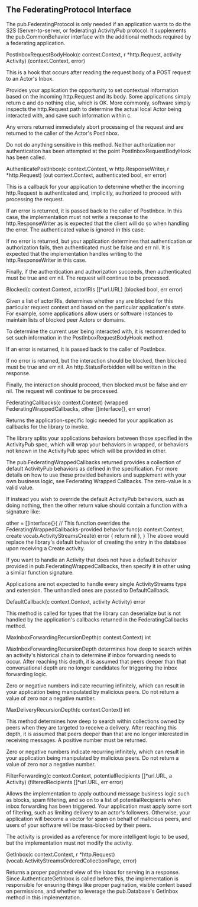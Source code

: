 ## The FederatingProtocol Interface

The pub.FederatingProtocol is only needed if an application wants to do the S2S (Server-to-server, or federating) ActivityPub protocol. It supplements the pub.CommonBehavior interface with the additional methods required by a federating application.

PostInboxRequestBodyHook(c context.Context, r *http.Request, activity Activity) (context.Context, error)

This is a hook that occurs after reading the request body of a POST request to an Actor's Inbox.

Provides your application the opportunity to set contextual information based on the incoming http.Request and its body. Some applications simply return c and do nothing else, which is OK. More commonly, software simply inspects the http.Request path to determine the actual local Actor being interacted with, and save such information within c.

Any errors returned immediately abort processing of the request and are returned to the caller of the Actor's PostInbox.

Do not do anything sensitive in this method. Neither authorization nor authentication has been attempted at the point PostInboxRequestBodyHook has been called.

AuthenticatePostInbox(c context.Context, w http.ResponseWriter, r *http.Request) (out context.Context, authenticated bool, err error)

This is a callback for your application to determine whether the incoming http.Request is authenticated and, implicitly, authorized to proceed with processing the request.

If an error is returned, it is passed back to the caller of PostInbox. In this case, the implementation must not write a response to the http.ResponseWriter as is expected that the client will do so when handling the error. The authenticated value is ignored in this case.

If no error is returned, but your application determines that authentication or authorization fails, then authenticated must be false and err nil. It is expected that the implementation handles writing to the http.ResponseWriter in this case.

Finally, if the authentication and authorization succeeds, then authenticated must be true and err nil. The request will continue to be processed.

Blocked(c context.Context, actorIRIs []*url.URL) (blocked bool, err error)

Given a list of actorIRIs, determines whether any are blocked for this particular request context and based on the particular application's state. For example, some applications allow users or software instances to maintain lists of blocked peer Actors or domains.

To determine the current user being interacted with, it is recommended to set such information in the PostInboxRequestBodyHook method.

If an error is returned, it is passed back to the caller of PostInbox.

If no error is returned, but the interaction should be blocked, then blocked must be true and err nil. An http.StatusForbidden will be written in the response.

Finally, the interaction should proceed, then blocked must be false and err nil. The request will continue to be processed.

FederatingCallbacks(c context.Context) (wrapped FederatingWrappedCallbacks, other []interface{}, err error)

Returns the application-specific logic needed for your application as callbacks for the library to invoke.

The library splits your applications behaviors between those specified in the ActivityPub spec, which will wrap your behaviors in wrapped, or behaviors not known in the ActivityPub spec which will be provided in other.

The pub.FederatingWrappedCallbacks returned provides a collection of default ActivityPub behaviors as defined in the specification. For more details on how to use these provided behaviors and supplement with your own business logic, see Federating Wrapped Callbacks. The zero-value is a valid value.

If instead you wish to override the default ActivityPub behaviors, such as doing nothing, then the other return value should contain a function with a signature like:

other = []interface{}{
	// This function overrides the FederatingWrappedCallbacks-provided behavior
	func(c context.Context, create vocab.ActivityStreamsCreate) error {
		return nil
	},
}
The above would replace the library's default behavior of creating the entry in the database upon receiving a Create activity.

If you want to handle an Activity that does not have a default behavior provided in pub.FederatingWrappedCallbacks, then specify it in other using a similar function signature.

Applications are not expected to handle every single ActivityStreams type and extension. The unhandled ones are passed to DefaultCallback.

DefaultCallback(c context.Context, activity Activity) error

This method is called for types that the library can deserialize but is not handled by the application's callbacks returned in the FederatingCallbacks method.

MaxInboxForwardingRecursionDepth(c context.Context) int

MaxInboxForwardingRecursionDepth determines how deep to search within an activity's historical chain to determine if inbox forwarding needs to occur. After reaching this depth, it is assumed that peers deeper than that conversational depth are no longer candidates for triggering the inbox forwarding logic.

Zero or negative numbers indicate recurring infinitely, which can result in your application being manipulated by malicious peers. Do not return a value of zero nor a negative number.

MaxDeliveryRecursionDepth(c context.Context) int

This method determines how deep to search within collections owned by peers when they are targeted to receive a delivery. After reaching this depth, it is assumed that peers deeper than that are no longer interested in receiving messages. A positive number must be returned.

Zero or negative numbers indicate recurring infinitely, which can result in your application being manipulated by malicious peers. Do not return a value of zero nor a negative number.

FilterForwarding(c context.Context, potentialRecipients []*url.URL, a Activity) (filteredRecipients []*url.URL, err error)

Allows the implementation to apply outbound message business logic such as blocks, spam filtering, and so on to a list of potentialRecipients when inbox forwarding has been triggered. Your application must apply some sort of filtering, such as limiting delivery to an actor's followers. Otherwise, your application will become a vector for spam on behalf of malicious peers, and users of your software will be mass-blocked by their peers.

The activity is provided as a reference for more intelligent logic to be used, but the implementation must not modify the activity.

GetInbox(c context.Context, r *http.Request) (vocab.ActivityStreamsOrderedCollectionPage, error)

Returns a proper paginated view of the Inbox for serving in a response. Since AuthenticateGetInbox is called before this, the implementation is responsible for ensuring things like proper pagination, visible content based on permissions, and whether to leverage the pub.Database's GetInbox method in this implementation.